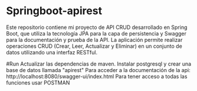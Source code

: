 # Springboot-apirest
Este repositorio contiene mi proyecto de API CRUD desarrollado en Spring Boot, que utiliza la tecnología JPA para la capa de persistencia y Swagger para la documentación y prueba de la API. La aplicación permite realizar operaciones CRUD (Crear, Leer, Actualizar y Eliminar) en un conjunto de datos utilizando una interfaz RESTful.

#Run
Actualizar las dependencias de maven.
Instalar postgresql y crear una base de datos llamada "apirest"
Para acceder a la documentación de la api: http://localhost:8080/swagger-ui/index.html
Para tener acceso a todas las funciones usar POSTMAN
